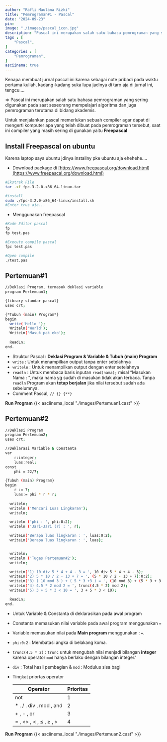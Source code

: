 ```yaml
---
author: "Rafli Maulana Rizki"
title: "Pemrograman#1 - Pascal"
date: "2024-09-23"
pin: 
image: "./images/pascal_icon.jpg"
description: "Pascal ini merupakan salah satu bahasa pemrograman yang sering digunakan pada saat seseorang mempelajari algoritma dan juga pemrograman terutama di bidang akademis."
tags : [
    "Pascal",
]
categories : [
    "Pemrograman",
]
asciinema: true
---
```


Kenapa membuat jurnal pascal ini karena sebagai note pribadi pada waktu pertama kuliah, kadang-kadang suka lupa jadinya di taro aja di jurnal ini, tengcu….

⇒ Pascal ini merupakan salah satu bahasa pemrograman yang sering digunakan pada saat seseorang mempelajari algoritma dan juga pemrograman terutama di bidang akademis.

Untuk menjalankan pascal memerlukan sebuah compiler agar dapat di mengerti komputer apa yang telah dibuat pada pemrograman tersebut, saat ini compiler yang masih sering di gunakan yaitu **Freepascal**

## Install Freepascal on ubuntu

Karena laptop saya ubuntu jdinya installny pke ubuntu aja ehehehe….

- Download package di [https://www.freepascal.org/download.html](https://www.freepascal.org/download.html)

```bash
#Ekstrak File
tar -xf fpc-3.2.0-x86_64-linux.tar

#install 
sudo ./fpc-3.2.0-x86_64-linux/install.sh
#Enter trus aja...
```

- Menggunakan freepascal

```bash
#Kode Editor pascal
fp
fp test.pas

#Execute compile pascal
fpc test.pas

#Open compile
./test.pas
```

## Pertemuan#1

```sh {linenos=true}
//Deklasi Program, termasuk deklasi variable
program Pertemuan1;

{library standar pascal}
uses crt;

{*Tubuh (main) Program*}
begin
  write('Hello ');
  Writeln('World');
  WriteLn('Masuk pak eko');
 
  ReadLn;
end.

```

- Struktur Pascal : **Deklasi Program & Variable & Tubuh (main) Program**
- `write` : Untuk menampilkan output tanpa enter setelahnya
- `writeln` : Untuk menampilkan output dengan enter setelahnya
- `readln` : Untuk membaca baris inputan `read(nama);` misal “Masukan Nama : ”, maka nama yg sudah di masukan tidak akan terbaca. Tanpa `readln` Program akan **tetap berjalan** jika nilai tersebut sudah ada sebelumnya.
- Comment Pascal, `// {} {**}`

**Run Program**
{{< asciinema_local "./images/Pertemuan1.cast" >}}

## Pertemuan#2

```sh {linenos=true}
//Deklasi Program
program Pertemuan2;
uses crt;

//Deklarasi Variable & Constanta
var
	r:integer;
	luas:real;
const
	phi = 22/7;

{Tubuh (main) Program}
begin
	r := 7;
	luas:= phi * r * r;
	
  writeln;
  writeln ('Mencari Luas Lingkaran');
  writeln;

  writeln ('phi : ', phi:0:2);
  writeln ('Jari-Jari (r) : ', r);

  writeLn('Berapa luas lingkaran : ', luas:0:2);
  writeLn('Berapa luas lingkaran : ', luas);


  writeln;
  writeln ('Tugas Pertemuan#2');
  writeln;

  writeLn('1) 10 div 5 * 4 + 4 - 3 = ', 10 div 5 * 4 + 4 - 3);
  writeLn('2) 5 * 10 / 2 - 13 + 7 = ', (5 * 10 / 2 - 13 + 7):0:2);
  writeLn('3) ( 10 mod 3 ) + ( 5 * 3 +3 ) = ', (10 mod 3) + (5 * 3 + 3 ) );
  writeLn('4) 4.5 * 2 mod 2 = ', trunc(4.5 * 2) mod 2);
  writeLn('5) 3 + 5 * 3 < 10 = ', 3 + 5 * 3 < 10);

  ReadLn;
end.
```

- Untuk Variable & Constanta di deklarasikan pada awal program
- Constanta memasukan nilai variable pada awal program menggunakan `=`
- Variable memasukan nilai pada **Main program** menggunakan `:=`**.**
- `phi:0:2` : Membatasi angka di belakang koma.
- `trunc(4.5 * 2)` : `trunc` untuk mengubah nilai menjadi bilangan **integer** karena operator `mod` hanya berlaku dengan bilangan integer.’
- `div` : Total hasil pembagian & `mod` : Modulus sisa bagi
- Tingkat priortas operator
    
    
    | **Operator** | **Prioritas** |
    | --- | --- |
    | not | 1 |
    | * . / . div , mod , and | 2 |
    | + , - , or | 3 |
    | = , <> , < , ≤ , ≥ , > | 4 |

**Run Program**
{{< asciinema_local "./images/Pertemuan2.cast" >}}